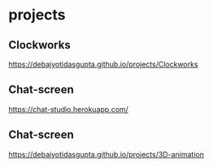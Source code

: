 # projects

## Clockworks
 https://debajyotidasgupta.github.io/projects/Clockworks

## Chat-screen
 https://chat-studio.herokuapp.com/
 
## Chat-screen
 https://debajyotidasgupta.github.io/projects/3D-animation
